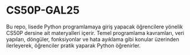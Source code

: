 # CS50P-GAL25
Bu repo, lisede Python programlamaya giriş yapacak öğrencilere yönelik CS50P dersine ait materyalleri içerir. Temel programlama kavramları, veri yapıları, döngüler, fonksiyonlar ve hata ayıklama gibi konular üzerinden ilerleyerek, öğrenciler pratik yaparak Python öğrenirler.

